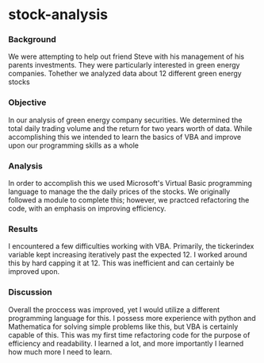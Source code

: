 # stock-analysis
### Background
We were attempting to help out friend Steve with his management of his parents investments. They were particularly interested in green energy companies. Tohether we analyzed data about 12 different green energy stocks
### Objective
In our analysis of green energy company securities. We determined the total daily trading volume and the return for two years worth of data. While accomplishing this we intended to learn the basics of VBA and improve upon our programming skills as a whole
### Analysis
In order to accomplish this we used Microsoft's Virtual Basic programming language to manage the the daily prices of the stocks. We originally followed a module to complete this; however, we practced refactoring the code, with an emphasis on improving efficiency.
### Results
I encountered a few difficulties working with VBA. Primarily, the tickerindex variable kept increasing iteratively past the expected 12. I worked around this by hard capping it at 12. This was inefficient and can certainly be improved upon.
### Discussion
Overall the proccess was improved, yet I would utilize a different programming language for this. I possess more experience with python and Mathematica for solving simple problems like this, but VBA is certainly capable of this. This was my first time refactoring code for the purpose of efficiency and readability. I learned a lot, and more importantly I learned how much more I need to learn.
